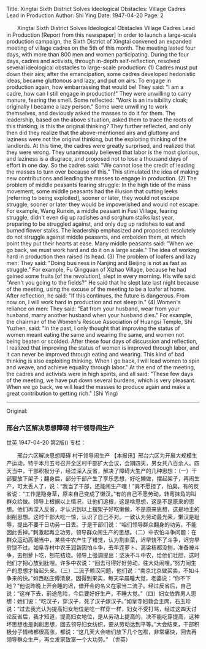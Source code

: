 Title: Xingtai Sixth District Solves Ideological Obstacles: Village Cadres Lead in Production
Author: Shi Ying
Date: 1947-04-20
Page: 2

　　Xingtai Sixth District Solves Ideological Obstacles
    Village Cadres Lead in Production
    [Report from this newspaper] In order to launch a large-scale production campaign, the Sixth District of Xingtai convened an expanded meeting of village cadres on the 5th of this month. The meeting lasted four days, with more than 800 men and women participating. During the four days, cadres and activists, through in-depth self-reflection, resolved several ideological obstacles to large-scale production: (1) Cadres must put down their airs; after the emancipation, some cadres developed hedonistic ideas, became gluttonous and lazy, and put on airs. To engage in production again, how embarrassing that would be! They said: "I am a cadre, how can I still engage in production!" They were unwilling to carry manure, fearing the smell. Some reflected: "Work is an invisibility cloak; originally I became a lazy person." Some were unwilling to work themselves, and deviously asked the masses to do it for them. The leadership, based on the above situation, asked them to trace the roots of this thinking; is this the original thinking? They further reflected, and only then did they realize that the above-mentioned airs and gluttony and laziness were not the original thinking, but the exploiting thinking of the landlords. At this time, the cadres were greatly surprised, and realized that they were wrong. They unanimously believed that labor is the most glorious, and laziness is a disgrace, and proposed not to lose a thousand days of effort in one day. So the cadres said: "We cannot lose the credit of leading the masses to turn over because of this." This stimulated the idea of making new contributions and leading the masses to engage in production. (2) The problem of middle peasants fearing struggle: In the high tide of the mass movement, some middle peasants had the illusion that cutting leeks [referring to being exploited], sooner or later, they would not escape struggle, sooner or later they would be impoverished and would not escape. For example, Wang Runxin, a middle peasant in Fusi Village, fearing struggle, didn't even dig up radishes and sorghum stalks last year, preparing to be struggled against, and only dug up radishes to eat and burned flower stalks. The leadership emphasized and proposed: resolutely do not struggle against middle peasants, and embolden them, at which point they put their hearts at ease. Many middle peasants said: "When we go back, we must work hard and do it on a large scale." The idea of working hard in production then raised its head. (3) The problem of loafers and lazy men: They said: "Doing business in Nanjing and Beijing is not as fast as struggle." For example, Fu Qingquan of Xizhao Village, because he had gained some fruits [of the revolution], slept in every morning. His wife said: "Aren't you going to the fields?" He said that he slept late last night because of the meeting, using the excuse of the meeting to be a loafer at home. After reflection, he said: "If this continues, the future is dangerous. From now on, I will work hard in production and not sleep in." (4) Women's reliance on men: They said: "Eat from your husband, wear from your husband, marry another husband when your husband dies." For example, the chairman of the Women's Rescue Association of Huangsi Temple, Shi Yuzhen, said: "In the past, I only thought that improving the status of women meant eating the same and wearing the same, and women not being beaten or scolded. After these four days of discussion and reflection, I realized that improving the status of women is improved through labor, and it can never be improved through eating and wearing. This kind of bad thinking is also exploiting thinking. When I go back, I will lead women to spin and weave, and achieve equality through labor." At the end of the meeting, the cadres and activists were in high spirits, and all said: "These few days of the meeting, we have put down several burdens, which is very pleasant. When we go back, we will lead the masses to produce again and make a great contribution to getting rich."
    (Shi Ying)



<hr /> 

Original: 


### 邢台六区解决思想障碍  村干领导闹生产
世英
1947-04-20
第2版()
专栏：

　　邢台六区解决思想障碍
    村干领导闹生产
    【本报讯】邢台六区为开展大规模生产运动，特于本月五号召开全区村干部扩大会议，会期四天，男女共八百余人。四天当中，干部积极分子，经过深入反省，解决了障碍大生产的几种思想：（一）干部要放下架子；翻身后，部分干部产生了享乐思想，好吃懒做，摆起架子，再闹生产，可太丢人了，说：“我当了干部，还能闹生产哩！”粪不愿担了，怕臭。有的反省说：“工作是隐身草，原来自己变成了懒汉。”有的自己不愿劳动，转弯抹角的叫群众给做。领导上根据以上情况，让他们追根，这是啥思想，这是不是原来的思想。他们再深入反省，才认识到以上摆架子好吃懒做，不是原来思想，这是地主的剥削思想。这时干部大吃一惊，认识了自己不对。一致认为劳动最光荣，懒汉是耻辱，提出不要千日功劳一日丢。于是干部们说：“咱们领导群众翻身的功劳，不能因此丢掉。”刺激起再立功劳，领导群众闹生产的思想。（二）中农怕斗争问题：在群众运动高潮当中，某些中农产生了错觉，认为割韭菜，迟早饶不了斗争，迟穷早穷饶不过。如阜寺村中农王润新因怕斗争，去年连萝卜、高粱秸都没刨，准备被斗争，去刨萝卜吃，刨花秸烧。领导上强调提出：坚决不斗中农，给他们壮胆，这时他们才把心放到肚哩。许多中农说：“回去可得好好劳动，往大处闹哩。”努力闹生产的思想才抬起头来。（三）二流子赖汉问题，他们说：“南京北京做买卖，不如斗争来的快。”如西赵庄傅清泉，因得到果实，每天早晨睡大觉，老婆说：“你不下地？”他说昨晚上开会睡的迟，借开会的名义在家当二流子。经过反省后，自己说：“这样下去，前途危险，今后要好好生产，不睡大觉。”（四）妇女依靠男人思想：她们说：“吃汉子，穿汉子，死了汉子嫁汉子。”如皇寺妇救会主席，石玉珍说：“过去我光认为提高妇女地位是吃一样穿一样，妇女不受打骂，经过这四天讨论反省后，我才知道，提高妇女地位，是从劳动上提高的，决不能吃穿提高，这种坏思想也是剥削思想，回去领导妇女纺织，要从劳动达到平等。”大会结束，干部积极分子情绪都很高涨，都说：“这几天大会咱们放下几个包袱，非常痛快，回去再领导群众生产，再立发家致富一个大功劳。”
    （世英）
